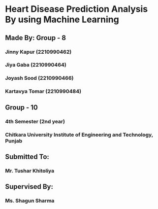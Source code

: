 # **Heart Disease Prediction Analysis By using Machine Learning**

## **Made By: Group - 8**
###         Jinny Kapur    (2210990462)
###         Jiya Gaba      (2210990464)
###         Joyash Sood    (2210990466)
###         Kartavya Tomar (2210990484)
        
## **Group - 10**
### **4th Semester (2nd year)**
### **Chitkara University Institute of Engineering and Technology, Punjab**

## Submitted To: 
### **Mr. Tushar Khitoliya**

## Supervised By:
### **Ms. Shagun Sharma**
